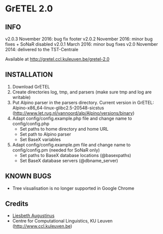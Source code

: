 # GrETEL 2.0

## INFO
v2.0.3 November 2016: bug fix footer
v2.0.2 November 2016: minor bug fixes + SoNaR disabled 
v2.0.1 March 2016: minor bug fixes
v2.0   November 2014: delivered to the TST-Centrale

Available at http://gretel.ccl.kuleuven.be/gretel-2.0

## INSTALLATION

1. Download GrETEL
2. Create directories log, tmp, and parsers (make sure tmp and log are writable)
3. Put Alpino parser in the parsers directory. Current version in GrETEL: Alpino-x86_64-linux-glibc2.5-20548-sicstus (http://www.let.rug.nl/vannoord/alp/Alpino/versions/binary)
4. Adapt config/config.example.php file and change name to config/config.php
   - Set paths to home directory and home URL
   - Set path to Alpino parser
   - Set BaseX variables
5. Adapt config/config.example.pm file and change name to config/config.pm (needed for SoNaR only)
   - Set paths to BaseX database locations (@basexpaths)
   - Set BaseX database servers (@dbname_server)

## KNOWN BUGS

- Tree visualisation is no longer supported in Google Chrome

## Credits

* [Liesbeth Augustinus](http://www.ccl.kuleuven.be/~liesbeth/)
* Centre for Computational Linguistics, KU Leuven (http://www.ccl.kuleuven.be)